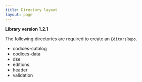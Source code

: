 ```yaml
---
title: Directory layout
layout: page
---
```


**Library version 1.2.1**

The following directories are required to create an `EditorsRepo`.


- codices-catalog
- codices-data
- dse
- editions
- header
- validation

